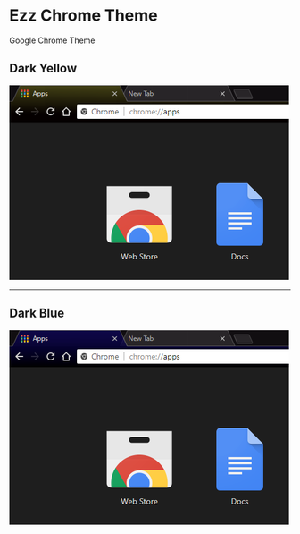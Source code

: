 # Ezz Chrome Theme

Google Chrome Theme

## Dark Yellow

![ImageY](Store%20Images/imageY.png)

---

## Dark Blue

![ImageB](Store%20Images/ImageB.png)

